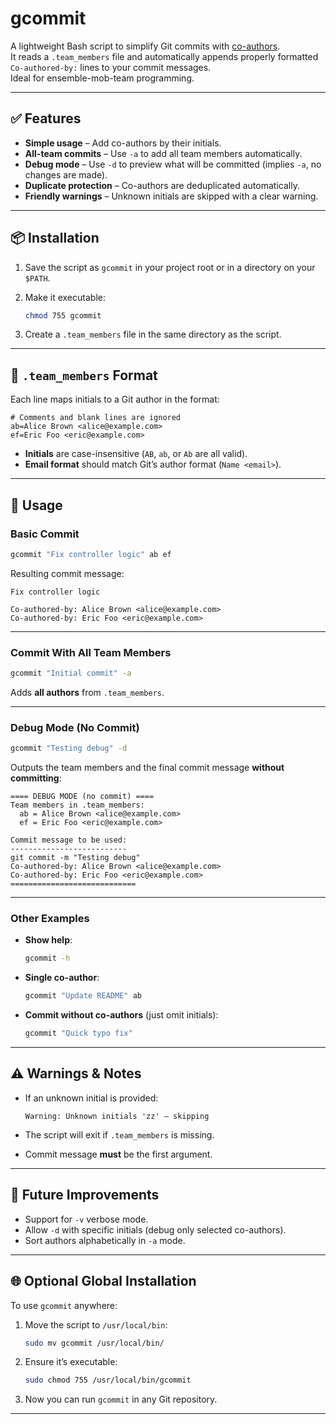 # gcommit

A lightweight Bash script to simplify Git commits with [co-authors](https://docs.github.com/en/github/committing-changes-to-your-project/creating-and-editing-commits/creating-a-commit-with-multiple-authors).  
It reads a `.team_members` file and automatically appends properly formatted `Co-authored-by:` lines to your commit messages.  
Ideal for ensemble-mob-team programming.  

---

## ✅ Features

- **Simple usage** – Add co-authors by their initials.
- **All-team commits** – Use `-a` to add all team members automatically.
- **Debug mode** – Use `-d` to preview what will be committed (implies `-a`, no changes are made).
- **Duplicate protection** – Co-authors are deduplicated automatically.
- **Friendly warnings** – Unknown initials are skipped with a clear warning.

---

## 📦 Installation

1. Save the script as `gcommit` in your project root or in a directory on your `$PATH`.
2. Make it executable:

   ```bash
   chmod 755 gcommit
   ```

3. Create a `.team_members` file in the same directory as the script.

---

## 📝 `.team_members` Format

Each line maps initials to a Git author in the format:

```
# Comments and blank lines are ignored
ab=Alice Brown <alice@example.com>
ef=Eric Foo <eric@example.com>
```

- **Initials** are case-insensitive (`AB`, `ab`, or `Ab` are all valid).
- **Email format** should match Git’s author format (`Name <email>`).

---

## 🚀 Usage

### Basic Commit

```bash
gcommit "Fix controller logic" ab ef
```

Resulting commit message:

```
Fix controller logic

Co-authored-by: Alice Brown <alice@example.com>
Co-authored-by: Eric Foo <eric@example.com>
```

---

### Commit With All Team Members

```bash
gcommit "Initial commit" -a
```

Adds **all authors** from `.team_members`.

---

### Debug Mode (No Commit)

```bash
gcommit "Testing debug" -d
```

Outputs the team members and the final commit message **without committing**:

```
==== DEBUG MODE (no commit) ====
Team members in .team_members:
  ab = Alice Brown <alice@example.com>
  ef = Eric Foo <eric@example.com>

Commit message to be used:
--------------------------
git commit -m "Testing debug"
Co-authored-by: Alice Brown <alice@example.com>
Co-authored-by: Eric Foo <eric@example.com>
============================
```

---

### Other Examples

- **Show help**:

  ```bash
  gcommit -h
  ```

- **Single co-author**:

  ```bash
  gcommit "Update README" ab
  ```

- **Commit without co-authors** (just omit initials):

  ```bash
  gcommit "Quick typo fix"
  ```

---

## ⚠️ Warnings & Notes

- If an unknown initial is provided:

  ```
  Warning: Unknown initials 'zz' — skipping
  ```

- The script will exit if `.team_members` is missing.
- Commit message **must** be the first argument.

---

## 📌 Future Improvements

- Support for `-v` verbose mode.
- Allow `-d` with specific initials (debug only selected co-authors).
- Sort authors alphabetically in `-a` mode.

---

## 🌐 Optional Global Installation

To use `gcommit` anywhere:

1. Move the script to `/usr/local/bin`:

   ```bash
   sudo mv gcommit /usr/local/bin/
   ```

2. Ensure it’s executable:

   ```bash
   sudo chmod 755 /usr/local/bin/gcommit
   ```

3. Now you can run `gcommit` in any Git repository.

---
